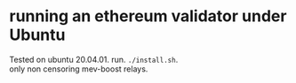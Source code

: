 # running an ethereum validator under Ubuntu
Tested on ubuntu 20.04.01. 
run. 
`./install.sh`.  
only non censoring mev-boost relays. 
